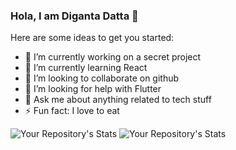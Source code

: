 ### Hola, I am Diganta Datta 👋

Here are some ideas to get you started:

- 🔭 I’m currently working on a secret project
- 🌱 I’m currently learning React
- 👯 I’m looking to collaborate on github
- 🤔 I’m looking for help with Flutter
- 💬 Ask me about anything related to tech stuff
- ⚡ Fun fact: I love to eat

![Your Repository's Stats](https://github-readme-stats.vercel.app/api/top-langs/?username=digantadatta&theme=blue-green)
![Your Repository's Stats](https://github-readme-stats.vercel.app/api?username=digantadatta&show_icons=true)
